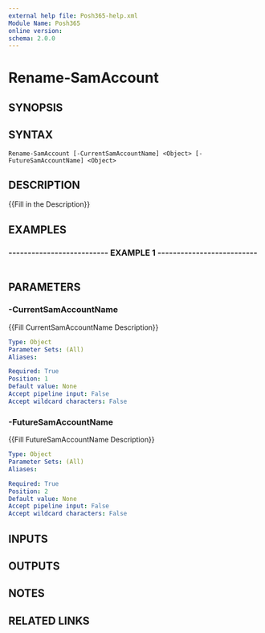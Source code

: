 ```yaml
---
external help file: Posh365-help.xml
Module Name: Posh365
online version: 
schema: 2.0.0
---
```


# Rename-SamAccount

## SYNOPSIS

## SYNTAX

```
Rename-SamAccount [-CurrentSamAccountName] <Object> [-FutureSamAccountName] <Object>
```

## DESCRIPTION
{{Fill in the Description}}

## EXAMPLES

### -------------------------- EXAMPLE 1 --------------------------
```

```

## PARAMETERS

### -CurrentSamAccountName
{{Fill CurrentSamAccountName Description}}

```yaml
Type: Object
Parameter Sets: (All)
Aliases: 

Required: True
Position: 1
Default value: None
Accept pipeline input: False
Accept wildcard characters: False
```

### -FutureSamAccountName
{{Fill FutureSamAccountName Description}}

```yaml
Type: Object
Parameter Sets: (All)
Aliases: 

Required: True
Position: 2
Default value: None
Accept pipeline input: False
Accept wildcard characters: False
```

## INPUTS

## OUTPUTS

## NOTES

## RELATED LINKS

